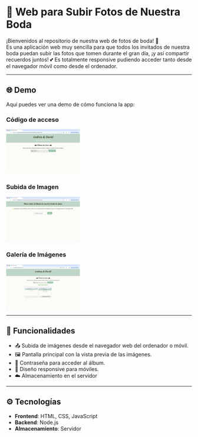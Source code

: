 # 📸 Web para Subir Fotos de Nuestra Boda

¡Bienvenidos al repositorio de nuestra web de fotos de boda! 🎉  
Es una aplicación web muy sencilla para que todos los invitados de nuestra boda puedan subir las fotos que tomen durante el gran día, ¡y así compartir recuerdos juntos! 💕
Es totalmente responsive pudiendo acceder tanto desde el navegador móvil como desde el ordenador.

---

## 🌐 Demo

Aquí puedes ver una demo de cómo funciona la app:

### Código de acceso
<p>
  <img src="screenshots/1.PNG" width="200" style="margin-right:10px;" />
</p>

### Subida de Imagen
<p>
  <img src="screenshots/2.PNG" width="200" style="margin-right:10px;" />
</p>

### Galería de Imágenes
<p>
  <img src="screenshots/3.PNG" width="200" style="margin-right:10px;" />
</p>


---

## 🚀 Funcionalidades

- 📤 Subida de imágenes desde el navegador web del ordenador o móvil.
- 🖼️ Pantalla principal con la vista previa de las imágenes.
- 🔐 Contraseña para acceder al álbum.
- 📱 Diseño responsive para móviles.
- ☁️ Almacenamiento en el servidor

---

## ⚙️ Tecnologías

- **Frontend**: HTML, CSS, JavaScript
- **Backend**: Node.js
- **Almacenamiento**: Servidor
